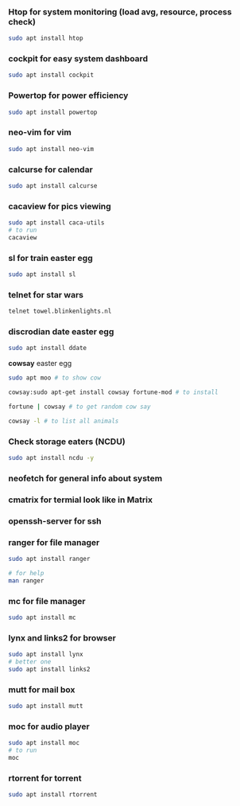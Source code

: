 ### **Htop** for system monitoring (load avg, resource, process check)

```bash
sudo apt install htop
```

### cockpit for easy system dashboard

```bash
sudo apt install cockpit
```

### Powertop for power efficiency

```bash
sudo apt install powertop
```

### **neo-vim** for vim

```bash
sudo apt install neo-vim
```

### **calcurse** for calendar

```bash
sudo apt install calcurse
```

### **cacaview** for pics viewing

```bash
sudo apt install caca-utils
# to run
cacaview
```

### **sl** for train easter egg

```bash
sudo apt install sl
```

### **telnet** for star wars

```bash
telnet towel.blinkenlights.nl
```

### **discrodian date** easter egg

```bash
sudo apt install ddate
```

**cowsay** easter egg

```bash
sudo apt moo # to show cow

cowsay:sudo apt-get install cowsay fortune-mod # to install

fortune | cowsay # to get random cow say

cowsay -l # to list all animals
```

### Check storage eaters (NCDU)

```bash
sudo apt install ncdu -y
```

### **neofetch** for general info about system

### **cmatrix** for termial look like in Matrix

### **openssh-server** for ssh

### **ranger** for file manager 

```bash
sudo apt install ranger

# for help
man ranger
```

### **mc** for file manager

```bash
sudo apt install mc
```

### **lynx** and **links2** for browser

```bash
sudo apt install lynx
# better one
sudo apt install links2
```

### mutt for mail box

```bash
sudo apt install mutt
```

### **moc** for audio player

```bash
sudo apt install moc
# to run
moc
```

### **rtorrent** for torrent

```bash
sudo apt install rtorrent
```


